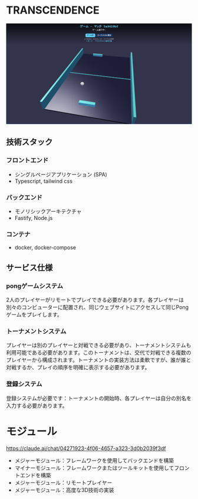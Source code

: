 # TRANSCENDENCE
![サンプル画像](./img/game.png)

## 技術スタック
### フロントエンド 
- シングルページアプリケーション (SPA)
- Typescript, tailwind css

### バックエンド 
- モノリシックアーキテクチャ
- Fastify, Node.js

### コンテナ
- docker, docker-compose

## サービス仕様
### pongゲームシステム
2人のプレイヤーがリモートでプレイできる必要があります。各プレイヤーは別々のコンピューターに配置され、同じウェブサイトにアクセスして同じPongゲームをプレイします。

### トーナメントシステム
プレイヤーは別のプレイヤーと対戦できる必要があり、トーナメントシステムも利用可能である必要があります。このトーナメントは、交代で対戦できる複数のプレイヤーから構成されます。トーナメントの実装方法は柔軟ですが、誰が誰と対戦するか、プレイの順序を明確に表示する必要があります。

### 登録システム
登録システムが必要です：トーナメントの開始時、各プレイヤーは自分の別名を入力する必要があります。


# モジュール
https://claude.ai/chat/04271923-4f06-4657-a323-3d0b2039f3df

- メジャーモジュール：フレームワークを使用してバックエンドを構築
- マイナーモジュール：フレームワークまたはツールキットを使用してフロントエンドを構築
- メジャーモジュール：リモートプレイヤー
- メジャーモジュール：高度な3D技術の実装

